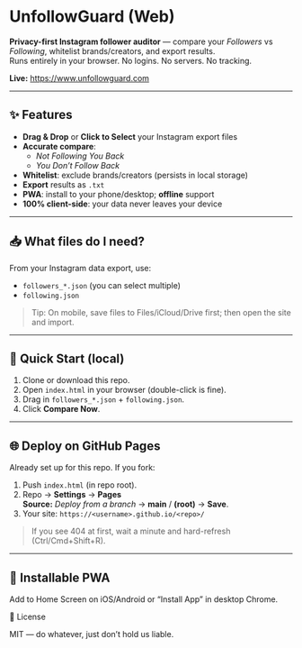 ﻿# UnfollowGuard (Web)

**Privacy-first Instagram follower auditor** — compare your *Followers* vs *Following*, whitelist brands/creators, and export results.  
Runs entirely in your browser. No logins. No servers. No tracking.

**Live:** https://www.unfollowguard.com


---

## ✨ Features

- **Drag & Drop** or **Click to Select** your Instagram export files
- **Accurate compare**:  
  - *Not Following You Back*  
  - *You Don’t Follow Back*
- **Whitelist**: exclude brands/creators (persists in local storage)
- **Export** results as `.txt`
- **PWA**: install to your phone/desktop; **offline** support
- **100% client-side**: your data never leaves your device

---

## 📥 What files do I need?

From your Instagram data export, use:

- `followers_*.json` (you can select multiple)
- `following.json`

> Tip: On mobile, save files to Files/iCloud/Drive first; then open the site and import.

---

## 🚀 Quick Start (local)

1. Clone or download this repo.
2. Open `index.html` in your browser (double-click is fine).
3. Drag in `followers_*.json` + `following.json`.
4. Click **Compare Now**.

---

## 🌐 Deploy on GitHub Pages

Already set up for this repo. If you fork:

1. Push `index.html` (in repo root).
2. Repo → **Settings** → **Pages**  
   **Source:** *Deploy from a branch* → **main** / **(root)** → **Save**.
3. Your site: `https://<username>.github.io/<repo>/`

> If you see 404 at first, wait a minute and hard-refresh (Ctrl/Cmd+Shift+R).

---

## 📱 Installable PWA

Add to Home Screen on iOS/Android or “Install App” in desktop Chrome.


📜 License

MIT — do whatever, just don’t hold us liable.


